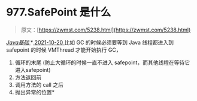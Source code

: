 <!--yml
category: 未分类
date: 0001-01-01 00:00:00
--->

# 977.SafePoint 是什么

> 原文：[https://zwmst.com/5238.html](https://zwmst.com/5238.html)

   [ *Java基础* ](https://zwmst.com/java%e5%9f%ba%e7%a1%80)*[ <time datetime="2021-10-21T00:05:36+08:00"> 2021-10-20 </time> ](https://zwmst.com/5238.html)  比如 GC 的时候必须要等到 Java 线程都进入到 safepoint 的时候 VMThread 才能开始执行 GC，

1.  循环的末尾 (防止大循环的时候一直不进入 safepoint，而其他线程在等待它进入safepoint)
2.  方法返回前
3.  调用方法的 call 之后
4.  抛出异常的位置*